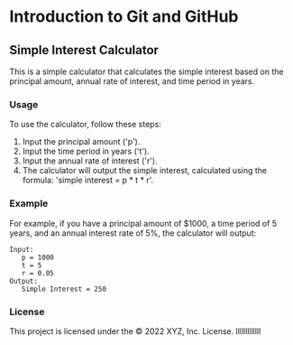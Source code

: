 # Introduction to Git and GitHub

## Simple Interest Calculator
This is a simple calculator that calculates the simple interest based on the principal amount, annual rate of interest, and time period in years.

### Usage
To use the calculator, follow these steps:

<ol>
  <li> Input the principal amount ('p'). </li>
  <li> Input the time period in years ('t'). </li>
  <li> Input the annual rate of interest ('r'). </li>
  <li> The calculator will output the simple interest, calculated using the formula: 'simple interest = p * t * r'. </li>
</ol>

### Example
For example, if you have a principal amount of $1000, a time period of 5 years, and an annual interest rate of 5%, the calculator will output:

```
Input:
   p = 1000
   t = 5
   r = 0.05
Output:
   Simple Interest = 250
```

### License
This project is licensed under the © 2022 XYZ, Inc. License.
lllllllllllll
